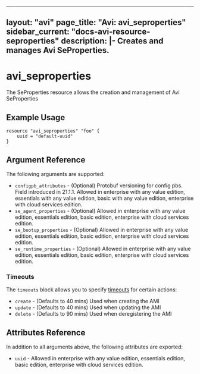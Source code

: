 <!--
    Copyright 2021 VMware, Inc.
    SPDX-License-Identifier: Mozilla Public License 2.0
-->
---
layout: "avi"
page_title: "Avi: avi_seproperties"
sidebar_current: "docs-avi-resource-seproperties"
description: |-
  Creates and manages Avi SeProperties.
---

# avi_seproperties

The SeProperties resource allows the creation and management of Avi SeProperties

## Example Usage

```hcl
resource "avi_seproperties" "foo" {
    uuid = "default-uuid"
}
```

## Argument Reference

The following arguments are supported:

* `configpb_attributes` - (Optional) Protobuf versioning for config pbs. Field introduced in 21.1.1. Allowed in enterprise with any value edition, essentials with any value edition, basic with any value edition, enterprise with cloud services edition.
* `se_agent_properties` - (Optional) Allowed in enterprise with any value edition, essentials edition, basic edition, enterprise with cloud services edition.
* `se_bootup_properties` - (Optional) Allowed in enterprise with any value edition, essentials edition, basic edition, enterprise with cloud services edition.
* `se_runtime_properties` - (Optional) Allowed in enterprise with any value edition, essentials edition, basic edition, enterprise with cloud services edition.


### Timeouts

The `timeouts` block allows you to specify [timeouts](https://www.terraform.io/docs/configuration/resources.html#timeouts) for certain actions:

* `create` - (Defaults to 40 mins) Used when creating the AMI
* `update` - (Defaults to 40 mins) Used when updating the AMI
* `delete` - (Defaults to 90 mins) Used when deregistering the AMI

## Attributes Reference

In addition to all arguments above, the following attributes are exported:

* `uuid` -  Allowed in enterprise with any value edition, essentials edition, basic edition, enterprise with cloud services edition.


